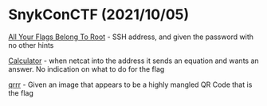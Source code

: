 # SnykConCTF (2021/10/05)

[All Your Flags Belong To Root](All%20Your%20Flags%20Belong%20To%20Root/index) - SSH address, and given the password with no other hints

[Calculator](Calculator/index) - when netcat into the address it sends an equation and wants an answer. No indication on what to do for the flag

[qrrr](qrrr/index) - Given an image that appears to be a highly mangled QR Code that is the flag